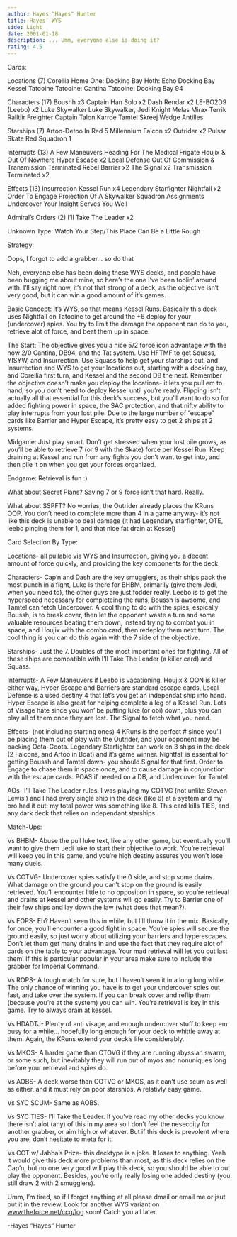 ```yaml
---
author: Hayes "Hayes" Hunter
title: Hayes’ WYS
side: Light
date: 2001-01-18
description: ... Umm, everyone else is doing it?
rating: 4.5
---
```

Cards: 

Locations (7)
Corellia
Home One: Docking Bay
Hoth: Echo Docking Bay
Kessel
Tatooine
Tatooine: Cantina
Tatooine: Docking Bay 94

Characters (17)
Boushh	x3
Captain Han Solo  x2
Dash Rendar  x2
LE-BO2D9 (Leebo)  x2
Luke Skywalker
Luke Skywalker, Jedi Knight
Melas
Mirax Terrik
Ralltiir Freighter Captain
Talon Karrde
Tamtel Skreej
Wedge Antilles

Starships (7)
Artoo-Detoo In Red 5
Millennium Falcon  x2
Outrider  x2
Pulsar Skate
Red Squadron 1

Interrupts (13)
A Few Maneuvers
Heading For The Medical Frigate
Houjix & Out Of Nowhere
Hyper Escape  x2
Local Defense
Out Of Commission & Transmission Terminated
Rebel Barrier  x2
The Signal  x2
Transmission Terminated  x2

Effects (13)
Insurrection
Kessel Run  x4
Legendary Starfighter
Nightfall  x2
Order To Engage
Projection Of A Skywalker
Squadron Assignments
Undercover
Your Insight Serves You Well

Admiral’s Orders (2)
I’ll Take The Leader  x2

Unknown Type:
Watch Your Step/This Place Can Be a Little Rough



Strategy: 

Oops, I forgot to add a grabber... so do that

Neh, everyone else has been doing these WYS decks, and people have been bugging me about mine, so here’s the one I’ve been toolin’ around with.  I’ll say right now, it’s not that strong of a deck, as the objective isn’t very good, but it can win a good amount of it’s games.

Basic Concept:
It’s WYS, so that means Kessel Runs.  Basically this deck uses Nightfall on Tatooine to get around the +6 deploy for your (undercover) spies.  You try to limit the damage the opponent can do to you, retrieve alot of force, and beat them up in space.

The Start:
The objective gives you a nice 5/2 force icon advantage with the now 2/0 Cantina, DB94, and the Tat system.  Use HFTMF to get Squass, YISYW, and Insurrection.	Use Squass to help get your starships out, and Insurrection and WYS to get your locations out, starting with a docking bay, and Corellia first turn, and Kessel and the second DB the next.  Remember the objective doesn’t make you deploy the locations- it lets you pull em to hand, so you don’t need to deploy Kessel until you’re ready.  Flipping isn’t actually all that essential for this deck’s success, but you’ll want to do so for added fighting power in space, the SAC protection, and that nifty ability to play interrupts from your lost pile.	Due to the large number of ”escape” cards like Barrier and Hyper Escape, it’s pretty easy to get 2 ships at 2 systems.

Midgame:
Just play smart.  Don’t get stressed when your lost pile grows, as you’ll be able to retrieve 7 (or 9 with the Skate) force per Kessel Run.  Keep draining at Kessel and run from any fights you don’t want to get into, and then pile it on when you get your forces organized.

Endgame: Retrieval is fun :)

What about Secret Plans?  Saving 7 or 9 force isn’t that hard.  Really.

What about SSPFT?  No worries, the Outrider already places the KRuns OOP.  You don’t need to complete more than 4 in a game anyway- it’s not like this deck is unable to deal damage (it had Legendary starfighter, OTE, leebo pinging them for 1, and that nice fat drain at Kessel)

Card Selection By Type:

Locations- all pullable via WYS and Insurrection, giving you a decent amount of force quickly, and providing the key components for the deck.

Characters- Cap’n and Dash are the key smugglers, as their ships pack the most punch in a fight, Luke is there for BHBM, primarily (give them Jedi, when you need to), the other guys are just fodder really.  Leebo is to get the hyperspeed necessary for completeing the runs, Boussh is awsome, and Tamtel can fetch Undercover.  A cool thing to do with the spies, espically Boussh, is to break cover, then let the opponent waste a turn and some valuable resources beating them down, instead trying to combat you in space, and Houjix with the combo card, then redeploy them next turn.  The cool thing is you can do this again with the 7 side of the objective.

Starships- Just the 7.	Doubles of the most important ones for fighting.  All of these ships are compatible with I’ll Take The Leader (a killer card) and Squass.

Interrupts- A Few Maneuvers if Leebo is vacationing, Houjix & OON is killer either way, Hyper Escape and Barriers are standard escape cards, Local Defense is a used destiny 4 that let’s you get an independat ship into hand.  Hyper Escape is also great for helping complete a leg of a Kessel Run.  Lots of Visage hate since you won’ be putting luke (or obi) down, plus you can play all of them once they are lost.  The Signal to fetch what you need.

Effects- (not including starting ones) 4 KRuns is the perfect # since you’ll be placing them out of play with the Outrider, and your opponent may be packing Oota-Goota.	Legendary Starfighter can work on 3 ships in the deck (2 Falcons, and Artoo in Boat) and it’s game winner.  Nightfall is essential for getting Boussh and Tamtel down- you should Signal for that first.	Order to Engage to chase them in space once, and to cause damage in conjunction with the escape cards.	POAS if needed on a DB, and Undercover for Tamtel.

AOs- I’ll Take The Leader rules.	I was playing my COTVG (not unlike Steven Lewis’) and I had every single ship in the deck (like 6) at a system and my bro had it out: my total power was something like 8.  This card kills TIES, and any dark deck that relies on independant starships.

Match-Ups:

Vs BHBM- Abuse the pull luke text, like any other game, but eventually you’ll want to give them Jedi luke to start their objective to work.  You’re retrieval will keep you in this game, and you’re high destiny assures you won’t lose many duels.

Vs COTVG- Undercover spies satisfy the 0 side, and stop some drains.  What damage on the ground you can’t stop on the ground is easily retrieved.  You’ll encounter little to no opposition in space, so you’re retrieval and drains at kessel and other systems will go easily.  Try to Barrier one of their few ships and lay down the law (what does that mean?).

Vs EOPS- Eh? Haven’t seen this in while, but I’ll throw it in the mix. Basically, for once, you’ll encounter a good fight in space.  You’re spies will secure the ground easily, so just worry about utilizing your barriers and hyperescapes.	Don’t let them get many drains in and use the fact that they require alot of cards on the table to your advantage.  Your mad retrieval will let you out last them.  If this is particular popular in your area make sure to include the grabber for Imperial Command.

Vs ROPS- A tough match for sure, but I haven’t seen it in a long long while.  The only chance of winning you have is to get your undercover spies out fast, and take over the system.  If you can break cover and reflip them (because you’re at the system) you can win.  You’re retrieval is key in this game.  Try to always drain at kessel.

Vs HDADTJ- Plenty of anti visage, and enough undercover stuff to keep em busy for a while... hopefully long enough for your deck to whittle away at them.  Again, the KRuns extend your deck’s life considerably.

Vs MKOS- A harder game than CTOVG if they are running abyssian swarm, or some such, but inevitably they will run out of myos and nonuniques long before your retrieval and spies do.

Vs AOBS- A deck worse than COTVG or MKOS, as it can’t use scum as well as either, and it must rely on poor starships.  A relativly easy game.

Vs SYC SCUM- Same as AOBS.

Vs SYC TIES- I’ll Take the Leader.  If you’ve read my other decks you know there isn’t alot (any) of this in my area so I don’t feel the neseccity for another grabber, or aim high or whatever.  But if this deck is prevolent where you are, don’t hesitate to meta for it.

Vs CCT w/ Jabba’s Prize- this decktype is a joke.  It loses to anything.	Yeah it would give this deck more problems than most, as this deck relies on the Cap’n, but no one very good will play this deck, so you should be able to out play the opponent.  Besides, you’re only really losing one added destiny (you still draw 2 with 2 smugglers).

Umm, I’m tired, so if I forgot anything at all please dmail or email me or jsut put it in the review.  Look for another WYS variant on www.theforce.net/ccg/log soon!  Catch you all later.

-Hayes ”Hayes” Hunter
